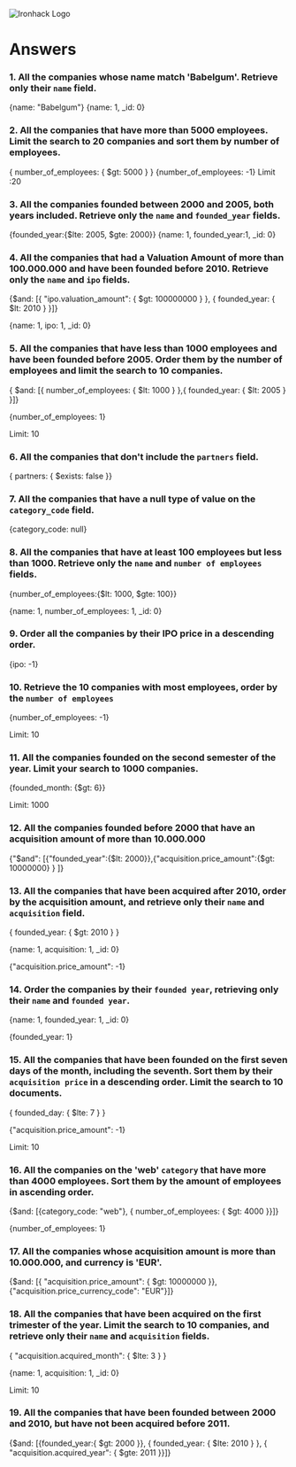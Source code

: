 ![Ironhack Logo](https://i.imgur.com/1QgrNNw.png)

# Answers

### 1. All the companies whose name match 'Babelgum'. Retrieve only their `name` field.

{name: "Babelgum"}
{name: 1, _id: 0}

### 2. All the companies that have more than 5000 employees. Limit the search to 20 companies and sort them by **number of employees**.

{ number_of_employees: { $gt: 5000 } }
{number_of_employees: -1}
Limit :20

### 3. All the companies founded between 2000 and 2005, both years included. Retrieve only the `name` and `founded_year` fields.

{founded_year:{$lte: 2005, $gte: 2000}}
{name: 1, founded_year:1, _id: 0}

### 4. All the companies that had a Valuation Amount of more than 100.000.000 and have been founded before 2010. Retrieve only the `name` and `ipo` fields.

{$and: [{ "ipo.valuation_amount": { $gt: 100000000 } }, { founded_year: { $lt: 2010 } }]}

{name: 1, ipo: 1, _id: 0}

### 5. All the companies that have less than 1000 employees and have been founded before 2005. Order them by the number of employees and limit the search to 10 companies.

{ $and: [{ number_of_employees: { $lt: 1000 } },{ founded_year: { $lt: 2005 } }]}

{number_of_employees: 1}

Limit: 10   

### 6. All the companies that don't include the `partners` field.

{ partners: { $exists: false }}

### 7. All the companies that have a null type of value on the `category_code` field.

{category_code: null}

### 8. All the companies that have at least 100 employees but less than 1000. Retrieve only the `name` and `number of employees` fields.

{number_of_employees:{$lt: 1000, $gte: 100}}

{name: 1, number_of_employees: 1, _id: 0}

### 9. Order all the companies by their IPO price in a descending order.

{ipo: -1}

### 10. Retrieve the 10 companies with most employees, order by the `number of employees`

{number_of_employees: -1}

Limit: 10

### 11. All the companies founded on the second semester of the year. Limit your search to 1000 companies.

{founded_month: {$gt: 6}}

Limit: 1000

### 12. All the companies founded before 2000 that have an acquisition amount of more than 10.000.000

{"$and": [{"founded_year":{$lt: 2000}},{"acquisition.price_amount":{$gt: 10000000} } ]}

### 13. All the companies that have been acquired after 2010, order by the acquisition amount, and retrieve only their `name` and `acquisition` field.

{ founded_year: { $gt: 2010 } }

{name: 1, acquisition: 1, _id: 0}

{"acquisition.price_amount": -1}

### 14. Order the companies by their `founded year`, retrieving only their `name` and `founded year`.

{name: 1, founded_year: 1, _id: 0}

{founded_year: 1}

### 15. All the companies that have been founded on the first seven days of the month, including the seventh. Sort them by their `acquisition price` in a descending order. Limit the search to 10 documents.

{ founded_day: { $lte: 7 } }

{"acquisition.price_amount": -1}

Limit: 10

### 16. All the companies on the 'web' `category` that have more than 4000 employees. Sort them by the amount of employees in ascending order.

{$and: [{category_code: "web"}, { number_of_employees: { $gt: 4000 }}]}

{number_of_employees: 1}

### 17. All the companies whose acquisition amount is more than 10.000.000, and currency is 'EUR'.

{$and: [{ "acquisition.price_amount": { $gt: 10000000 }}, {"acquisition.price_currency_code": "EUR"}]}

### 18. All the companies that have been acquired on the first trimester of the year. Limit the search to 10 companies, and retrieve only their `name` and `acquisition` fields.

{ "acquisition.acquired_month": { $lte: 3 } }

{name: 1, acquisition: 1, _id: 0}

Limit: 10

### 19. All the companies that have been founded between 2000 and 2010, but have not been acquired before 2011.

{$and: [{founded_year:{ $gt: 2000 }}, { founded_year: { $lte: 2010 } }, { "acquisition.acquired_year": { $gte: 2011 }}]}